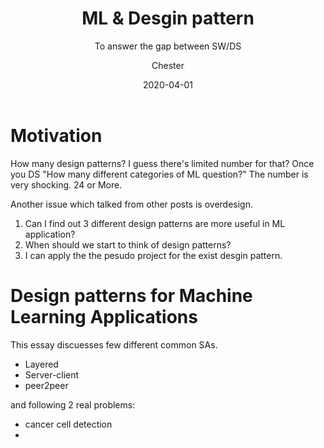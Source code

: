 ﻿---
layout:     post
title:      ML &  Desgin pattern
subtitle:   To answer the gap between SW/DS
date:       2020-04-01
author:    Chester
catalog: true
tags:
	-paper
---
# Motivation
How many design patterns? I guess there's limited number for that? Once you DS "How many different categories of ML question?" The number is very shocking. 24 or More.

Another issue which talked from other posts is  overdesign. 
1. Can I find out 3 different design patterns are more useful in ML application? 
2. When should we start to think of design patterns?
3. I can apply the the pesudo project for the exist desgin pattern. 

# Design patterns for Machine Learning Applications

This essay discuesses few different common SAs. 
-  Layered
- Server-client
- peer2peer

and following 2 real problems:
- cancer cell detection
- 
<!--stackedit_data:
eyJoaXN0b3J5IjpbMTM1NTAyOTAzNiwyMTI4MjQ0MiwyMzQ0OD
c3ODFdfQ==
-->